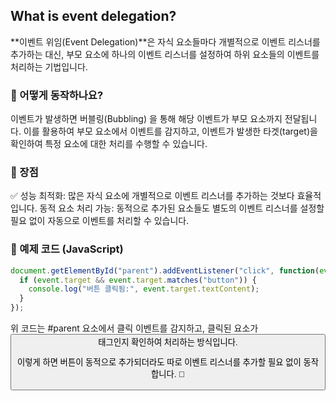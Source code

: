 ## What is event delegation?
**이벤트 위임(Event Delegation)**은 자식 요소들마다 개별적으로 이벤트 리스너를 추가하는 대신, 부모 요소에 하나의 이벤트 리스너를 설정하여 하위 요소들의 이벤트를 처리하는 기법입니다.

### 🔹 어떻게 동작하나요?
이벤트가 발생하면 버블링(Bubbling) 을 통해 해당 이벤트가 부모 요소까지 전달됩니다. 이를 활용하여 부모 요소에서 이벤트를 감지하고, 이벤트가 발생한 타겟(target)을 확인하여 특정 요소에 대한 처리를 수행할 수 있습니다.

### 🔹 장점
✅ 성능 최적화: 많은 자식 요소에 개별적으로 이벤트 리스너를 추가하는 것보다 효율적입니다.
 동적 요소 처리 가능: 동적으로 추가된 요소들도 별도의 이벤트 리스너를 설정할 필요 없이 자동으로 이벤트를 처리할 수 있습니다.

### 🔹 예제 코드 (JavaScript)
```js
document.getElementById("parent").addEventListener("click", function(event) {
  if (event.target && event.target.matches("button")) {
    console.log("버튼 클릭됨:", event.target.textContent);
  }
});

```
위 코드는 #parent 요소에서 클릭 이벤트를 감지하고, 클릭된 요소가 <button> 태그인지 확인하여 처리하는 방식입니다.

이렇게 하면 버튼이 동적으로 추가되더라도 따로 이벤트 리스너를 추가할 필요 없이 동작합니다. 🚀

